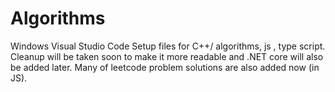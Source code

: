 # Algorithms
Windows Visual Studio Code Setup files for C++/ algorithms, js , type script. Cleanup will be taken soon to make it more readable and .NET core will also be added later.
Many of leetcode problem solutions are also added now (in JS).
